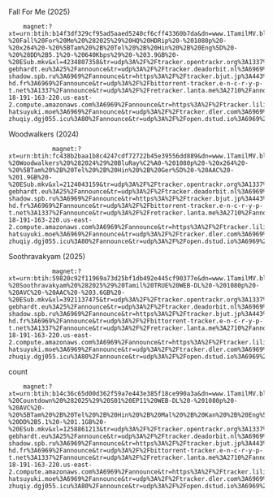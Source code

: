Fall For Me (2025) 

        magnet:?xt=urn:btih:b14f3df329cf95ad5aaed5240cf6cff43360b7da&dn=www.1TamilMV.blue%20-%20Fall%20For%20Me%20%282025%29%20HQ%20HDRip%20-%201080p%20-%20x264%20-%20%5BTam%20%2B%20Tel%20%2B%20Hin%20%2B%20Eng%5D%20-%20%28DD%2B5.1%20-%20640Kbps%29%20-%203.9GB%20-%20ESub.mkv&xl=4234807358&tr=udp%3A%2F%2Ftracker.opentrackr.org%3A1337%2Fannounce&tr=udp%3A%2F%2Fexplodie.org%3A6969%2Fannounce&tr=udp%3A%2F%2Fopen.stealth.si%3A80%2Fannounce&tr=http%3A%2F%2Ftracker.vraphim.com%3A6969%2Fannounce&tr=http%3A%2F%2Fbt.okmp3.ru%3A2710%2Fannounce&tr=udp%3A%2F%2Fu4.trakx.crim.ist%3A1337%2Fannounce&tr=udp%3A%2F%2Fbt.ktrackers.com%3A6666%2Fannounce&tr=https%3A%2F%2Ftrackers.mlsub.net%3A443%2Fannounce&tr=udp%3A%2F%2Fttk2.nbaonlineservice.com%3A6969%2Fannounce&tr=udp%3A%2F%2Ftracker.fnix.net%3A6969%2Fannounce&tr=udp%3A%2F%2Fevan.im%3A6969%2Fannounce&tr=udp%3A%2F%2Fmartin-gebhardt.eu%3A25%2Fannounce&tr=udp%3A%2F%2Ftracker.deadorbit.nl%3A6969%2Fannounce&tr=udp%3A%2F%2Fbandito.byterunner.io%3A6969%2Fannounce&tr=udp%3A%2F%2Ftrackarr.org%3A6969%2Fannounce&tr=udp%3A%2F%2Ftr4ck3r.duckdns.org%3A6969%2Fannounce&tr=http%3A%2F%2Ftaciturn-shadow.spb.ru%3A6969%2Fannounce&tr=https%3A%2F%2Ftracker.bjut.jp%3A443%2Fannounce&tr=https%3A%2F%2Fapi.ipv4online.uk%3A443%2Fannounce&tr=udp%3A%2F%2Fismaarino.com%3A1234%2Fannounce&tr=https%3A%2F%2Ftracker.moeking.me%3A443%2Fannounce&tr=http%3A%2F%2Ftracker.renfei.net%3A8080%2Fannounce&tr=https%3A%2F%2Ftr.nyacat.pw%3A443%2Fannounce&tr=http%3A%2F%2Ftracker.bt4g.com%3A2095%2Fannounce&tr=udp%3A%2F%2Ftracker.torrent.eu.org%3A451%2Fannounce&tr=udp%3A%2F%2Fwepzone.net%3A6969%2Fannounce&tr=udp%3A%2F%2Fp2p.publictracker.xyz%3A6969%2Fannounce&tr=udp%3A%2F%2Fr.l5.ca%3A6969%2Fannounce&tr=https%3A%2F%2Ftracker.gcrenwp.top%3A443%2Fannounce&tr=https%3A%2F%2Ftr.zukizuki.org%3A443%2Fannounce&tr=udp%3A%2F%2Fudp.tracker.projectk.org%3A23333%2Fannounce&tr=http%3A%2F%2Ftracker1.itzmx.com%3A8080%2Fannounce&tr=udp%3A%2F%2Fexodus.desync.com%3A6969%2Fannounce&tr=http%3A%2F%2Ftracker.mywaifu.best%3A6969%2Fannounce&tr=udp%3A%2F%2Fopen.demonii.com%3A1337%2Fannounce&tr=udp%3A%2F%2Fodd-hd.fr%3A6969%2Fannounce&tr=udp%3A%2F%2Fbittorrent-tracker.e-n-c-r-y-p-t.net%3A1337%2Fannounce&tr=udp%3A%2F%2Fretracker.lanta.me%3A2710%2Fannounce&tr=https%3A%2F%2Ftracker.yemekyedim.com%3A443%2Fannounce&tr=udp%3A%2F%2Ft.overflow.biz%3A6969%2Fannounce&tr=udp%3A%2F%2Fserpb.vpsburti.com%3A6969%2Fannounce&tr=http%3A%2F%2Ftracker4.itzmx.com%3A2710%2Fannounce&tr=udp%3A%2F%2Fec2-18-191-163-220.us-east-2.compute.amazonaws.com%3A6969%2Fannounce&tr=https%3A%2F%2Ftracker.lilithraws.org%3A443%2Fannounce&tr=http%3A%2F%2Ftr1.aag.moe%3A2095%2Fannounce&tr=https%3A%2F%2Ft.213891.xyz%3A443%2Fannounce&tr=http%3A%2F%2Fipv4.rer.lol%3A2710%2Fannounce&tr=http%3A%2F%2Ftracker3.itzmx.com%3A6961%2Fannounce&tr=udp%3A%2F%2Ftracker.tryhackx.org%3A6969%2Fannounce&tr=udp%3A%2F%2Ftracker.filemail.com%3A6969%2Fannounce&tr=udp%3A%2F%2Fd40969.acod.regrucolo.ru%3A6969%2Fannounce&tr=udp%3A%2F%2Ftracker.breizh.pm%3A6969%2Fannounce&tr=udp%3A%2F%2Ftracker.srv00.com%3A6969%2Fannounce&tr=http%3A%2F%2Fipv4announce.sktorrent.eu%3A6969%2Fannounce&tr=udp%3A%2F%2Fseedpeer.net%3A6969%2Fannounce&tr=udp%3A%2F%2Ftracker.yume-hatsuyuki.moe%3A6969%2Fannounce&tr=udp%3A%2F%2Ftracker.dler.com%3A6969%2Fannounce&tr=udp%3A%2F%2Fns1.monolithindustries.com%3A6969%2Fannounce&tr=https%3A%2F%2Ftracker.aburaya.live%3A443%2Fannounce&tr=https%3A%2F%2Ftracker.leechshield.link%3A443%2Fannounce&tr=udp%3A%2F%2Ftr.movian.eu%3A6969%2Fannounce&tr=https%3A%2F%2Ftracker.cloudit.top%3A443%2Fannounce&tr=udp%3A%2F%2Fwww.torrent.eu.org%3A451%2Fannounce&tr=udp%3A%2F%2Ftracker.0x7c0.com%3A6969%2Fannounce&tr=udp%3A%2F%2Ftracker.darkness.services%3A6969%2Fannounce&tr=udp%3A%2F%2Fmikrotik2.draatman.net%3A6969%2Fannounce&tr=http%3A%2F%2Ftracker-zhuqiy.dgj055.icu%3A80%2Fannounce&tr=udp%3A%2F%2Fopen.dstud.io%3A6969%2Fannounce&tr=udp%3A%2F%2Fopentracker.io%3A6969%2Fannounce&tr=udp%3A%2F%2Ftracker.gmi.gd%3A6969%2Fannounce&tr=https%3A%2F%2Ftr2.trkb.ru%3A443%2Fannounce&tr=https%3A%2F%2Ftorrent.tracker.durukanbal.com%3A443%2Fannounce&tr=https%3A%2F%2Fretracker.x2k.ru%3A443%2Fannounce&tr=udp%3A%2F%2Ftr3.ysagin.top%3A2715%2Fannounce&tr=udp%3A%2F%2Ftracker.kmzs123.tk%3A17272%2Fannounce&tr=udp%3A%2F%2Fcq.kmzs123.cn%3A17272%2Fannounce


 Woodwalkers (2024) 

                magnet:?xt=urn:btih:fc438b2baa1b8c4247cdf72722b45e39556dd889&dn=www.1TamilMV.blue%20-%20Woodwalkers%20%282024%29%20BluRay%C2%A0-%201080p%20-%20x264%20-%20%5BTam%20%2B%20Tel%20%2B%20Hin%20%2B%20Ger%5D%20-%20AAC%20-%201.9GB%20-%20ESub.mkv&xl=2124043159&tr=udp%3A%2F%2Ftracker.opentrackr.org%3A1337%2Fannounce&tr=udp%3A%2F%2Fexplodie.org%3A6969%2Fannounce&tr=udp%3A%2F%2Fopen.stealth.si%3A80%2Fannounce&tr=http%3A%2F%2Ftracker.vraphim.com%3A6969%2Fannounce&tr=http%3A%2F%2Fbt.okmp3.ru%3A2710%2Fannounce&tr=udp%3A%2F%2Fu4.trakx.crim.ist%3A1337%2Fannounce&tr=udp%3A%2F%2Fbt.ktrackers.com%3A6666%2Fannounce&tr=https%3A%2F%2Ftrackers.mlsub.net%3A443%2Fannounce&tr=udp%3A%2F%2Fttk2.nbaonlineservice.com%3A6969%2Fannounce&tr=udp%3A%2F%2Ftracker.fnix.net%3A6969%2Fannounce&tr=udp%3A%2F%2Fevan.im%3A6969%2Fannounce&tr=udp%3A%2F%2Fmartin-gebhardt.eu%3A25%2Fannounce&tr=udp%3A%2F%2Ftracker.deadorbit.nl%3A6969%2Fannounce&tr=udp%3A%2F%2Fbandito.byterunner.io%3A6969%2Fannounce&tr=udp%3A%2F%2Ftrackarr.org%3A6969%2Fannounce&tr=udp%3A%2F%2Ftr4ck3r.duckdns.org%3A6969%2Fannounce&tr=http%3A%2F%2Ftaciturn-shadow.spb.ru%3A6969%2Fannounce&tr=https%3A%2F%2Ftracker.bjut.jp%3A443%2Fannounce&tr=https%3A%2F%2Fapi.ipv4online.uk%3A443%2Fannounce&tr=udp%3A%2F%2Fismaarino.com%3A1234%2Fannounce&tr=https%3A%2F%2Ftracker.moeking.me%3A443%2Fannounce&tr=http%3A%2F%2Ftracker.renfei.net%3A8080%2Fannounce&tr=https%3A%2F%2Ftr.nyacat.pw%3A443%2Fannounce&tr=http%3A%2F%2Ftracker.bt4g.com%3A2095%2Fannounce&tr=udp%3A%2F%2Ftracker.torrent.eu.org%3A451%2Fannounce&tr=udp%3A%2F%2Fwepzone.net%3A6969%2Fannounce&tr=udp%3A%2F%2Fp2p.publictracker.xyz%3A6969%2Fannounce&tr=udp%3A%2F%2Fr.l5.ca%3A6969%2Fannounce&tr=https%3A%2F%2Ftracker.gcrenwp.top%3A443%2Fannounce&tr=https%3A%2F%2Ftr.zukizuki.org%3A443%2Fannounce&tr=udp%3A%2F%2Fudp.tracker.projectk.org%3A23333%2Fannounce&tr=http%3A%2F%2Ftracker1.itzmx.com%3A8080%2Fannounce&tr=udp%3A%2F%2Fexodus.desync.com%3A6969%2Fannounce&tr=http%3A%2F%2Ftracker.mywaifu.best%3A6969%2Fannounce&tr=udp%3A%2F%2Fopen.demonii.com%3A1337%2Fannounce&tr=udp%3A%2F%2Fodd-hd.fr%3A6969%2Fannounce&tr=udp%3A%2F%2Fbittorrent-tracker.e-n-c-r-y-p-t.net%3A1337%2Fannounce&tr=udp%3A%2F%2Fretracker.lanta.me%3A2710%2Fannounce&tr=https%3A%2F%2Ftracker.yemekyedim.com%3A443%2Fannounce&tr=udp%3A%2F%2Ft.overflow.biz%3A6969%2Fannounce&tr=udp%3A%2F%2Fserpb.vpsburti.com%3A6969%2Fannounce&tr=http%3A%2F%2Ftracker4.itzmx.com%3A2710%2Fannounce&tr=udp%3A%2F%2Fec2-18-191-163-220.us-east-2.compute.amazonaws.com%3A6969%2Fannounce&tr=https%3A%2F%2Ftracker.lilithraws.org%3A443%2Fannounce&tr=http%3A%2F%2Ftr1.aag.moe%3A2095%2Fannounce&tr=https%3A%2F%2Ft.213891.xyz%3A443%2Fannounce&tr=http%3A%2F%2Fipv4.rer.lol%3A2710%2Fannounce&tr=http%3A%2F%2Ftracker3.itzmx.com%3A6961%2Fannounce&tr=udp%3A%2F%2Ftracker.tryhackx.org%3A6969%2Fannounce&tr=udp%3A%2F%2Ftracker.filemail.com%3A6969%2Fannounce&tr=udp%3A%2F%2Fd40969.acod.regrucolo.ru%3A6969%2Fannounce&tr=udp%3A%2F%2Ftracker.breizh.pm%3A6969%2Fannounce&tr=udp%3A%2F%2Ftracker.srv00.com%3A6969%2Fannounce&tr=http%3A%2F%2Fipv4announce.sktorrent.eu%3A6969%2Fannounce&tr=udp%3A%2F%2Fseedpeer.net%3A6969%2Fannounce&tr=udp%3A%2F%2Ftracker.yume-hatsuyuki.moe%3A6969%2Fannounce&tr=udp%3A%2F%2Ftracker.dler.com%3A6969%2Fannounce&tr=udp%3A%2F%2Fns1.monolithindustries.com%3A6969%2Fannounce&tr=https%3A%2F%2Ftracker.aburaya.live%3A443%2Fannounce&tr=https%3A%2F%2Ftracker.leechshield.link%3A443%2Fannounce&tr=udp%3A%2F%2Ftr.movian.eu%3A6969%2Fannounce&tr=https%3A%2F%2Ftracker.cloudit.top%3A443%2Fannounce&tr=udp%3A%2F%2Fwww.torrent.eu.org%3A451%2Fannounce&tr=udp%3A%2F%2Ftracker.0x7c0.com%3A6969%2Fannounce&tr=udp%3A%2F%2Ftracker.darkness.services%3A6969%2Fannounce&tr=udp%3A%2F%2Fmikrotik2.draatman.net%3A6969%2Fannounce&tr=http%3A%2F%2Ftracker-zhuqiy.dgj055.icu%3A80%2Fannounce&tr=udp%3A%2F%2Fopen.dstud.io%3A6969%2Fannounce&tr=udp%3A%2F%2Fopentracker.io%3A6969%2Fannounce&tr=udp%3A%2F%2Ftracker.gmi.gd%3A6969%2Fannounce&tr=https%3A%2F%2Ftr2.trkb.ru%3A443%2Fannounce&tr=https%3A%2F%2Ftorrent.tracker.durukanbal.com%3A443%2Fannounce&tr=https%3A%2F%2Fretracker.x2k.ru%3A443%2Fannounce&tr=udp%3A%2F%2Ftr3.ysagin.top%3A2715%2Fannounce&tr=udp%3A%2F%2Ftracker.kmzs123.tk%3A17272%2Fannounce&tr=udp%3A%2F%2Fcq.kmzs123.cn%3A17272%2Fannounce

Soothravakyam (2025) 

                magnet:?xt=urn:btih:59820c92f11969a73d25bf1db492e445cf90377e&dn=www.1TamilMV.blue%20-%20Soothravakyam%20%282025%29%20Tamil%20TRUE%20WEB-DL%20-%201080p%20-%20AVC%20-%20AAC%20-%203.6GB%20-%20ESub.mkv&xl=3921137475&tr=udp%3A%2F%2Ftracker.opentrackr.org%3A1337%2Fannounce&tr=udp%3A%2F%2Fexplodie.org%3A6969%2Fannounce&tr=udp%3A%2F%2Fopen.stealth.si%3A80%2Fannounce&tr=http%3A%2F%2Ftracker.vraphim.com%3A6969%2Fannounce&tr=http%3A%2F%2Fbt.okmp3.ru%3A2710%2Fannounce&tr=udp%3A%2F%2Fu4.trakx.crim.ist%3A1337%2Fannounce&tr=udp%3A%2F%2Fbt.ktrackers.com%3A6666%2Fannounce&tr=https%3A%2F%2Ftrackers.mlsub.net%3A443%2Fannounce&tr=udp%3A%2F%2Fttk2.nbaonlineservice.com%3A6969%2Fannounce&tr=udp%3A%2F%2Ftracker.fnix.net%3A6969%2Fannounce&tr=udp%3A%2F%2Fevan.im%3A6969%2Fannounce&tr=udp%3A%2F%2Fmartin-gebhardt.eu%3A25%2Fannounce&tr=udp%3A%2F%2Ftracker.deadorbit.nl%3A6969%2Fannounce&tr=udp%3A%2F%2Fbandito.byterunner.io%3A6969%2Fannounce&tr=udp%3A%2F%2Ftrackarr.org%3A6969%2Fannounce&tr=udp%3A%2F%2Ftr4ck3r.duckdns.org%3A6969%2Fannounce&tr=http%3A%2F%2Ftaciturn-shadow.spb.ru%3A6969%2Fannounce&tr=https%3A%2F%2Ftracker.bjut.jp%3A443%2Fannounce&tr=https%3A%2F%2Fapi.ipv4online.uk%3A443%2Fannounce&tr=udp%3A%2F%2Fismaarino.com%3A1234%2Fannounce&tr=https%3A%2F%2Ftracker.moeking.me%3A443%2Fannounce&tr=http%3A%2F%2Ftracker.renfei.net%3A8080%2Fannounce&tr=https%3A%2F%2Ftr.nyacat.pw%3A443%2Fannounce&tr=http%3A%2F%2Ftracker.bt4g.com%3A2095%2Fannounce&tr=udp%3A%2F%2Ftracker.torrent.eu.org%3A451%2Fannounce&tr=udp%3A%2F%2Fwepzone.net%3A6969%2Fannounce&tr=udp%3A%2F%2Fp2p.publictracker.xyz%3A6969%2Fannounce&tr=udp%3A%2F%2Fr.l5.ca%3A6969%2Fannounce&tr=https%3A%2F%2Ftracker.gcrenwp.top%3A443%2Fannounce&tr=https%3A%2F%2Ftr.zukizuki.org%3A443%2Fannounce&tr=udp%3A%2F%2Fudp.tracker.projectk.org%3A23333%2Fannounce&tr=http%3A%2F%2Ftracker1.itzmx.com%3A8080%2Fannounce&tr=udp%3A%2F%2Fexodus.desync.com%3A6969%2Fannounce&tr=http%3A%2F%2Ftracker.mywaifu.best%3A6969%2Fannounce&tr=udp%3A%2F%2Fopen.demonii.com%3A1337%2Fannounce&tr=udp%3A%2F%2Fodd-hd.fr%3A6969%2Fannounce&tr=udp%3A%2F%2Fbittorrent-tracker.e-n-c-r-y-p-t.net%3A1337%2Fannounce&tr=udp%3A%2F%2Fretracker.lanta.me%3A2710%2Fannounce&tr=https%3A%2F%2Ftracker.yemekyedim.com%3A443%2Fannounce&tr=udp%3A%2F%2Ft.overflow.biz%3A6969%2Fannounce&tr=udp%3A%2F%2Fserpb.vpsburti.com%3A6969%2Fannounce&tr=http%3A%2F%2Ftracker4.itzmx.com%3A2710%2Fannounce&tr=udp%3A%2F%2Fec2-18-191-163-220.us-east-2.compute.amazonaws.com%3A6969%2Fannounce&tr=https%3A%2F%2Ftracker.lilithraws.org%3A443%2Fannounce&tr=http%3A%2F%2Ftr1.aag.moe%3A2095%2Fannounce&tr=https%3A%2F%2Ft.213891.xyz%3A443%2Fannounce&tr=http%3A%2F%2Fipv4.rer.lol%3A2710%2Fannounce&tr=http%3A%2F%2Ftracker3.itzmx.com%3A6961%2Fannounce&tr=udp%3A%2F%2Ftracker.tryhackx.org%3A6969%2Fannounce&tr=udp%3A%2F%2Ftracker.filemail.com%3A6969%2Fannounce&tr=udp%3A%2F%2Fd40969.acod.regrucolo.ru%3A6969%2Fannounce&tr=udp%3A%2F%2Ftracker.breizh.pm%3A6969%2Fannounce&tr=udp%3A%2F%2Ftracker.srv00.com%3A6969%2Fannounce&tr=http%3A%2F%2Fipv4announce.sktorrent.eu%3A6969%2Fannounce&tr=udp%3A%2F%2Fseedpeer.net%3A6969%2Fannounce&tr=udp%3A%2F%2Ftracker.yume-hatsuyuki.moe%3A6969%2Fannounce&tr=udp%3A%2F%2Ftracker.dler.com%3A6969%2Fannounce&tr=udp%3A%2F%2Fns1.monolithindustries.com%3A6969%2Fannounce&tr=https%3A%2F%2Ftracker.aburaya.live%3A443%2Fannounce&tr=https%3A%2F%2Ftracker.leechshield.link%3A443%2Fannounce&tr=udp%3A%2F%2Ftr.movian.eu%3A6969%2Fannounce&tr=https%3A%2F%2Ftracker.cloudit.top%3A443%2Fannounce&tr=udp%3A%2F%2Fwww.torrent.eu.org%3A451%2Fannounce&tr=udp%3A%2F%2Ftracker.0x7c0.com%3A6969%2Fannounce&tr=udp%3A%2F%2Ftracker.darkness.services%3A6969%2Fannounce&tr=udp%3A%2F%2Fmikrotik2.draatman.net%3A6969%2Fannounce&tr=http%3A%2F%2Ftracker-zhuqiy.dgj055.icu%3A80%2Fannounce&tr=udp%3A%2F%2Fopen.dstud.io%3A6969%2Fannounce&tr=udp%3A%2F%2Fopentracker.io%3A6969%2Fannounce&tr=udp%3A%2F%2Ftracker.gmi.gd%3A6969%2Fannounce&tr=https%3A%2F%2Ftr2.trkb.ru%3A443%2Fannounce&tr=https%3A%2F%2Ftorrent.tracker.durukanbal.com%3A443%2Fannounce&tr=https%3A%2F%2Fretracker.x2k.ru%3A443%2Fannounce&tr=udp%3A%2F%2Ftr3.ysagin.top%3A2715%2Fannounce&tr=udp%3A%2F%2Ftracker.kmzs123.tk%3A17272%2Fannounce&tr=udp%3A%2F%2Fcq.kmzs123.cn%3A17272%2Fannounce


count 

        magnet:?xt=urn:btih:b14c36c65d00d362f59a7e443e385f18ce990a3a&dn=www.1TamilMV.blue%20-%20Countdown%20%282025%29%20S01%20EP11%20WEB-DL%20-%201080p%20-%20AVC%20-%20%5BTam%20%2B%20Tel%20%2B%20Hin%20%2B%20Mal%20%2B%20Kan%20%2B%20Eng%5D%20-%20DD%2B5.1%20-%201.1GB%20-%20ESub.mkv&xl=1258861213&tr=udp%3A%2F%2Ftracker.opentrackr.org%3A1337%2Fannounce&tr=udp%3A%2F%2Fexplodie.org%3A6969%2Fannounce&tr=udp%3A%2F%2Fopen.stealth.si%3A80%2Fannounce&tr=http%3A%2F%2Ftracker.vraphim.com%3A6969%2Fannounce&tr=http%3A%2F%2Fbt.okmp3.ru%3A2710%2Fannounce&tr=udp%3A%2F%2Fu4.trakx.crim.ist%3A1337%2Fannounce&tr=udp%3A%2F%2Fbt.ktrackers.com%3A6666%2Fannounce&tr=https%3A%2F%2Ftrackers.mlsub.net%3A443%2Fannounce&tr=udp%3A%2F%2Fttk2.nbaonlineservice.com%3A6969%2Fannounce&tr=udp%3A%2F%2Ftracker.fnix.net%3A6969%2Fannounce&tr=udp%3A%2F%2Fevan.im%3A6969%2Fannounce&tr=udp%3A%2F%2Fmartin-gebhardt.eu%3A25%2Fannounce&tr=udp%3A%2F%2Ftracker.deadorbit.nl%3A6969%2Fannounce&tr=udp%3A%2F%2Fbandito.byterunner.io%3A6969%2Fannounce&tr=udp%3A%2F%2Ftrackarr.org%3A6969%2Fannounce&tr=udp%3A%2F%2Ftr4ck3r.duckdns.org%3A6969%2Fannounce&tr=http%3A%2F%2Ftaciturn-shadow.spb.ru%3A6969%2Fannounce&tr=https%3A%2F%2Ftracker.bjut.jp%3A443%2Fannounce&tr=https%3A%2F%2Fapi.ipv4online.uk%3A443%2Fannounce&tr=udp%3A%2F%2Fismaarino.com%3A1234%2Fannounce&tr=https%3A%2F%2Ftracker.moeking.me%3A443%2Fannounce&tr=http%3A%2F%2Ftracker.renfei.net%3A8080%2Fannounce&tr=https%3A%2F%2Ftr.nyacat.pw%3A443%2Fannounce&tr=http%3A%2F%2Ftracker.bt4g.com%3A2095%2Fannounce&tr=udp%3A%2F%2Ftracker.torrent.eu.org%3A451%2Fannounce&tr=udp%3A%2F%2Fwepzone.net%3A6969%2Fannounce&tr=udp%3A%2F%2Fp2p.publictracker.xyz%3A6969%2Fannounce&tr=udp%3A%2F%2Fr.l5.ca%3A6969%2Fannounce&tr=https%3A%2F%2Ftracker.gcrenwp.top%3A443%2Fannounce&tr=https%3A%2F%2Ftr.zukizuki.org%3A443%2Fannounce&tr=udp%3A%2F%2Fudp.tracker.projectk.org%3A23333%2Fannounce&tr=http%3A%2F%2Ftracker1.itzmx.com%3A8080%2Fannounce&tr=udp%3A%2F%2Fexodus.desync.com%3A6969%2Fannounce&tr=http%3A%2F%2Ftracker.mywaifu.best%3A6969%2Fannounce&tr=udp%3A%2F%2Fopen.demonii.com%3A1337%2Fannounce&tr=udp%3A%2F%2Fodd-hd.fr%3A6969%2Fannounce&tr=udp%3A%2F%2Fbittorrent-tracker.e-n-c-r-y-p-t.net%3A1337%2Fannounce&tr=udp%3A%2F%2Fretracker.lanta.me%3A2710%2Fannounce&tr=https%3A%2F%2Ftracker.yemekyedim.com%3A443%2Fannounce&tr=udp%3A%2F%2Ft.overflow.biz%3A6969%2Fannounce&tr=udp%3A%2F%2Fserpb.vpsburti.com%3A6969%2Fannounce&tr=http%3A%2F%2Ftracker4.itzmx.com%3A2710%2Fannounce&tr=udp%3A%2F%2Fec2-18-191-163-220.us-east-2.compute.amazonaws.com%3A6969%2Fannounce&tr=https%3A%2F%2Ftracker.lilithraws.org%3A443%2Fannounce&tr=http%3A%2F%2Ftr1.aag.moe%3A2095%2Fannounce&tr=https%3A%2F%2Ft.213891.xyz%3A443%2Fannounce&tr=http%3A%2F%2Fipv4.rer.lol%3A2710%2Fannounce&tr=http%3A%2F%2Ftracker3.itzmx.com%3A6961%2Fannounce&tr=udp%3A%2F%2Ftracker.tryhackx.org%3A6969%2Fannounce&tr=udp%3A%2F%2Ftracker.filemail.com%3A6969%2Fannounce&tr=udp%3A%2F%2Fd40969.acod.regrucolo.ru%3A6969%2Fannounce&tr=udp%3A%2F%2Ftracker.breizh.pm%3A6969%2Fannounce&tr=udp%3A%2F%2Ftracker.srv00.com%3A6969%2Fannounce&tr=http%3A%2F%2Fipv4announce.sktorrent.eu%3A6969%2Fannounce&tr=udp%3A%2F%2Fseedpeer.net%3A6969%2Fannounce&tr=udp%3A%2F%2Ftracker.yume-hatsuyuki.moe%3A6969%2Fannounce&tr=udp%3A%2F%2Ftracker.dler.com%3A6969%2Fannounce&tr=udp%3A%2F%2Fns1.monolithindustries.com%3A6969%2Fannounce&tr=https%3A%2F%2Ftracker.aburaya.live%3A443%2Fannounce&tr=https%3A%2F%2Ftracker.leechshield.link%3A443%2Fannounce&tr=udp%3A%2F%2Ftr.movian.eu%3A6969%2Fannounce&tr=https%3A%2F%2Ftracker.cloudit.top%3A443%2Fannounce&tr=udp%3A%2F%2Fwww.torrent.eu.org%3A451%2Fannounce&tr=udp%3A%2F%2Ftracker.0x7c0.com%3A6969%2Fannounce&tr=udp%3A%2F%2Ftracker.darkness.services%3A6969%2Fannounce&tr=udp%3A%2F%2Fmikrotik2.draatman.net%3A6969%2Fannounce&tr=http%3A%2F%2Ftracker-zhuqiy.dgj055.icu%3A80%2Fannounce&tr=udp%3A%2F%2Fopen.dstud.io%3A6969%2Fannounce&tr=udp%3A%2F%2Fopentracker.io%3A6969%2Fannounce&tr=udp%3A%2F%2Ftracker.gmi.gd%3A6969%2Fannounce&tr=https%3A%2F%2Ftr2.trkb.ru%3A443%2Fannounce&tr=https%3A%2F%2Ftorrent.tracker.durukanbal.com%3A443%2Fannounce&tr=https%3A%2F%2Fretracker.x2k.ru%3A443%2Fannounce&tr=udp%3A%2F%2Ftr3.ysagin.top%3A2715%2Fannounce&tr=udp%3A%2F%2Ftracker.kmzs123.tk%3A17272%2Fannounce&tr=udp%3A%2F%2Fcq.kmzs123.cn%3A17272%2Fannounce
                
